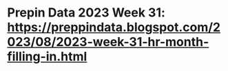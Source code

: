 # Prepin Data 2023 Week 31: https://preppindata.blogspot.com/2023/08/2023-week-31-hr-month-filling-in.html
